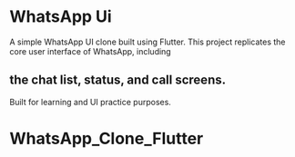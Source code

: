 # WhatsApp Ui

A simple WhatsApp UI clone built using Flutter. 
This project replicates the core user interface of WhatsApp, 
including 
## the chat list, status, and call screens. 
Built for learning and UI practice purposes.

# WhatsApp_Clone_Flutter
